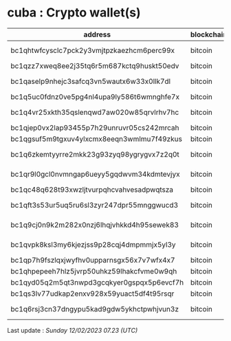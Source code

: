 # cuba : Crypto wallet(s)

| address | blockchain | Balance |
|---|---|---|
| bc1qhtwfcysclc7pck2y3vmjtpzkaezhcm6perc99x | bitcoin | $ 13353784 |
| bc1qzz7xweq8ee2j35tq6r5m687kctq9huskt50edv | bitcoin | $ 798321 |
| bc1qaselp9nhejc3safcq3vn5wautx6w33x0llk7dl | bitcoin | $ 1162302 |
| bc1q5uc0fdnz0ve5pg4nl4upa9ly586t6wmnghfe7x | bitcoin | $ 983731 |
| bc1q4vr25xkth35qslenqwd7aw020w85qrvlrhv7hc | bitcoin | $ 1590573 |
| bc1qjep0vx2lap93455p7h29unruvr05cs242mrcah | bitcoin | $ 0 |
| bc1qgsuf5m9tgxuv4ylxcmx8eeqn3wmlmu7f49zkus | bitcoin | $ 457098 |
| bc1q6zkemtyyrre2mkk23g93zyq98ygrygvx7z2q0t | bitcoin | $ 10163533 |
| bc1qr9l0gcl0nvmngap6ueyy5gqdwvm34kdmtevjyx | bitcoin | $ 4094333 |
| bc1qc48q628t93xwzljtvurpqhcvahvesadpwqtsza | bitcoin | $ 134309 |
| bc1qft3s53ur5uq5ru6sl3zyr247dpr55mnggwucd3 | bitcoin | $ 4309411 |
| bc1q9cj0n9k2m282x0nzj6lhqjvhkkd4h95sewek83 | bitcoin | $ 3252361 |
| bc1qvpk8ksl3my6kjezjss9p28cqj4dmpmmjx5yl3y | bitcoin | $ 8122149 |
| bc1qp7h9fszlqxjwyfhv0upparnsgx56x7v7wfx4x7 | bitcoin | $ 692419 |
| bc1qhpepeeh7hlz5jvrp50uhkz59lhakcfvme0w9qh | bitcoin | $ 496629 |
| bc1qyd05q2m5qt3nwpd3gcqkyer0gspqx5p6evcf7h | bitcoin | $ 333777 |
| bc1qs3lv77udkap2enxv928x59yuact5df4t95rsqr | bitcoin | $ 228405 |
| bc1q6rsj3cn37dngypu5kad9gdw5ykhctpwhjvun3z | bitcoin | $ 9977496 |

Last update : _Sunday 12/02/2023 07.23 (UTC)_

